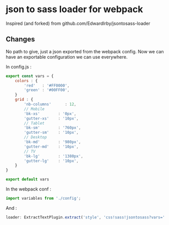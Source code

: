 # json to sass loader for webpack

Inspired (and forked) from github.com/EdwardIrby/jsontosass-loader

## Changes
No path to give, just a json exported from the webpack config. Now we can have an exportable configuration we can use everywhere.

In config.js :
```javascript
export const vars = {
    colors : {
        'red'   : '#FF0000',
        'green' : '#00FF00',
    }
    grid : {
        'nb-columns'      : 12,
        // Mobile
        'bk-xs'        : '0px',
        'gutter-xs'    : '10px',
        // Tablet
        'bk-sm'        : '760px',
        'gutter-sm'    : '10px',
        // Desktop
        'bk-md'        : '980px',
        'gutter-md'    : '10px',
        // TV
        'bk-lg'        : '1380px',
        'gutter-lg'    : '10px',
    }
}

export default vars
```

In the webpack conf :

```javascript
import variables from './config';
```

And :

```javascript
loader: ExtractTextPlugin.extract('style', 'css!sass!jsontosass?vars=' + encodeURIComponent(JSON.stringify(variables)))
```